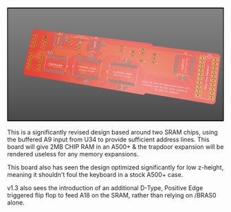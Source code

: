 ![2MB SRAM Board](SRAM%20Board%202MB%20Orth1.png?raw=true "2MB SRAM Board")

This is a significantly revised design based around two SRAM chips, using the buffered A9 input from U34 to provide sufficient address lines. This board will give 2MB CHIP RAM in an A500+ & the trapdoor expansion will be rendered useless for any memory expansions.

This board also has seen the design optimized significantly for low z-height, meaning it shouldn't foul the keyboard in a stock A500+ case. 

v1.3 also sees the introduction of an additional D-Type, Positive Edge triggered flip flop to feed A18 on the SRAM, rather than relying on /BRAS0 alone.
